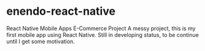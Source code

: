 # enendo-react-native
React Native Mobile Apps E-Commerce Project 
A messy project, this is my first mobile app using React Native. 
Still in developing status, to be continue until I get some motivation.
